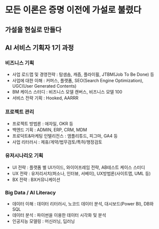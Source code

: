 
# 모든 이론은 증명 이전에 가설로 불렸다 
## 가설을 현실로 만들다 

## AI 서비스 기획자 1기 과정

### 비즈니스 기획

- 사업 로드맵 및 경영전략 : 탐샘솜, 캐즘, 플라이휠, JTBM(Job To Be Done) 등
- 사업에 대한 이해 : 커머스, 플랫폼, SEO(Search Engine Optimization), UGC(User Generated Contents)
- BM 케이스 스터디 : 비즈니스 모델 캔버스, 비즈니스 모델 100
- 서비스 전략 기획 : Hooked, AARRR

### 프로젝트 관리

- 프로젝트 방법론 : 애자일, OKR 등
- 백엔드 기획 : ADMIN, ERP, CRM, MDM
- 프로덕트&마케팅 인텔리전스 : 앰플리튜드, 피그마, GA4 등
- 사업 리터러시 : 제휴/게약/법무검토/특허/행정검토

### 유저시나리오 기획

- UI 전략 : 플랫폼 별 UI가이드, 와이어프레임 전략, AB테스트 케이스 스터디
- UX 전략 : 유저리서치(퍼소나, 인터뷰, 서베이), UX방법론(사이트맵, UML 등)
- BX 전략 : BX커뮤니케이션 

### Big Data / AI Literacy

- 데이터 이해 : 데이터 리터러시, 노코드 데이터 분석, 대시보드(Power BI), DB와 SQL
- 데이터 분석 : 파이썬을 이용한 데이터 시각화 및 분석
- 인공지능 모델링 : 머신러닝, 딥러닝
